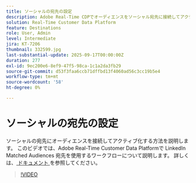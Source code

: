 ```yaml
---
title: ソーシャルの宛先の設定
description: Adobe Real-Time CDPでオーディエンスをソーシャル宛先に接続してアクティブ化する方法を説明します。
solution: Real-Time Customer Data Platform
feature: Destinations
role: User, Admin
level: Intermediate
jira: KT-7206
thumbnail: 332599.jpg
last-substantial-update: 2025-09-17T00:00:00Z
duration: 277
exl-id: 9ec200e6-8ef9-47f5-98ca-1c1a2da3fb29
source-git-commit: d53f3faa6ccb71dffbd13f4060ad56c3cc19b5e4
workflow-type: tm+mt
source-wordcount: '58'
ht-degree: 0%

---
```


# ソーシャルの宛先の設定

ソーシャルの宛先にオーディエンスを接続してアクティブ化する方法を説明します。 このビデオでは、Adobe Real-Time Customer Data Platformで LinkedIn Matched Audiences 宛先を使用するワークフローについて説明します。  詳しくは、[ ドキュメント ](https://experienceleague.adobe.com/ja/docs/experience-platform/destinations/catalog/social/overview) を参照してください。

>[!VIDEO](https://video.tv.adobe.com/v/3411787/?learn=on&enablevpops&captions=jpn)

